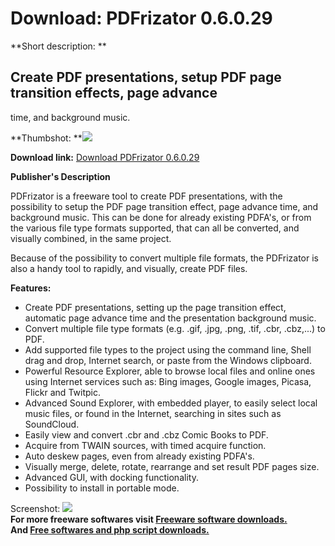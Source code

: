 # Download: PDFrizator 0.6.0.29

**Short description: **

## Create PDF presentations, setup PDF page transition effects, page advance
time, and background music.

  
**Thumbshot: **![](http://www.freewarefiles.com/screenshot/pdfrizator_md.jpg)   
  
**Download link:** [Download PDFrizator 0.6.0.29](http://freesoftwares.boysofts.com/PDFrizator_program_65394.html)  
  

**Publisher's Description**  
  

PDFrizator is a freeware tool to create PDF presentations, with the
possibility to setup the PDF page transition effect, page advance time, and
background music. This can be done for already existing PDFA's, or from the
various file type formats supported, that can all be converted, and visually
combined, in the same project.

Because of the possibility to convert multiple file formats, the PDFrizator is
also a handy tool to rapidly, and visually, create PDF files.

**Features:**

  * Create PDF presentations, setting up the page transition effect, automatic page advance time and the presentation background music. 
  * Convert multiple file type formats (e.g. .gif, .jpg, .png, .tif, .cbr, .cbz,...) to PDF. 
  * Add supported file types to the project using the command line, Shell drag and drop, Internet search, or paste from the Windows clipboard. 
  * Powerful Resource Explorer, able to browse local files and online ones using Internet services such as: Bing images, Google images, Picasa, Flickr and Twitpic. 
  * Advanced Sound Explorer, with embedded player, to easily select local music files, or found in the Internet, searching in sites such as SoundCloud. 
  * Easily view and convert .cbr and .cbz Comic Books to PDF. 
  * Acquire from TWAIN sources, with timed acquire function. 
  * Auto deskew pages, even from already existing PDFA's. 
  * Visually merge, delete, rotate, rearrange and set result PDF pages size. 
  * Advanced GUI, with docking functionality. 
  * Possibility to install in portable mode. 

  
  
Screenshot: ![](http://www.freewarefiles.com/screenshot/pdfrizator.jpg)  
**For more freeware softwares visit [Freeware software downloads.](http://freesoftwares.boysofts.com/)**   
**And [Free softwares and php script downloads.](http://www.boysofts.com/)**

